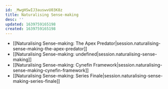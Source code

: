 ```yaml
---
id: _MwgHSwIJ3auswvU03K8z
title: Naturalising Sense-making
desc: ''
updated: 1639759165198
created: 1639759165198
---
```


- [[Naturalising Sense-making:  The Apex Predator|session.naturalising-sense-making-the-apex-predator]]
- [[Naturalising Sense-making: undefined|session.naturalising-sense-making]]
- [[Naturalising Sense-making:  Cynefin Framework|session.naturalising-sense-making-cynefin-framework]]
- [[Naturalising Sense-making:  Series Finale|session.naturalising-sense-making-series-finale]]
